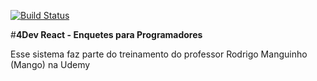 [![Build Status](https://travis-ci.org/Jovemp/clean-react.svg?branch=main)](https://travis-ci.org/Jovemp/clean-react)

#**4Dev React - Enquetes para Programadores**

Esse sistema faz parte do treinamento do professor Rodrigo Manguinho (Mango) na Udemy


